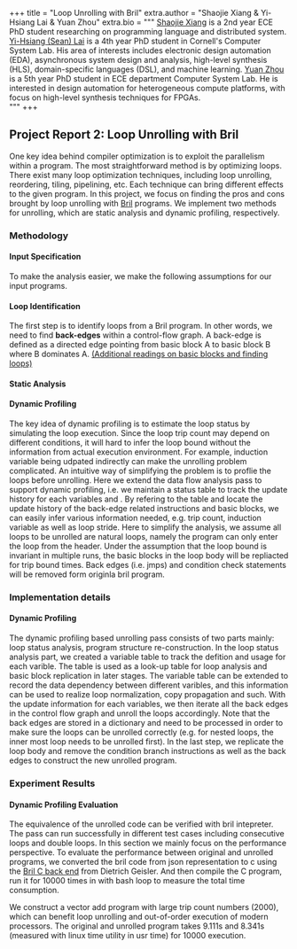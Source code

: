 +++
title = "Loop Unrolling with Bril"
extra.author = "Shaojie Xiang & Yi-Hsiang Lai & Yuan Zhou"
extra.bio = """
  [Shaojie Xiang](https://github.com/Hecmay) is a 2nd year ECE PhD student researching on programming language and distributed system. 
  [Yi-Hsiang (Sean) Lai](https://github.com/seanlatias) is a 4th year PhD student in Cornell's Computer System Lab. His area of interests includes electronic design automation (EDA), asynchronous system design and analysis, high-level synthesis (HLS), domain-specific languages (DSL), and machine learning. 
  [Yuan Zhou](https://github.com/zhouyuan1119) is a 5th year PhD student in ECE department Computer System Lab. He is interested in design automation for heterogeneous compute platforms, with focus on high-level synthesis techniques for FPGAs.  
"""
+++

## Project Report 2: Loop Unrolling with Bril

One key idea behind compiler optimization is to exploit the parallelism within a program. The most straightforward method is by optimizing loops. There exist many loop optimization techniques, including loop unrolling, reordering, tiling, pipelining, etc. Each technique can bring different effects to the given program. In this project, we focus on finding the pros and cons brought by loop unrolling with [Bril](https://github.com/sampsyo/bril) programs. We implement two methods for unrolling, which are static analysis and dynamic profiling, respectively.

### Methodology 

#### Input Specification

To make the analysis easier, we make the following assumptions for our input programs.

#### Loop Identification

The first step is to identify loops from a Bril program. In other words, we need to find **back-edges** within a control-flow graph. A back-edge is defined as a directed edge pointing from basic block A to basic block B where B dominates A. [(Additional readings on basic blocks and finding loops)](https://www.csl.cornell.edu/courses/ece5775/pdf/lecture06.pdf)

#### Static Analysis

#### Dynamic Profiling

The key idea of dynamic profiling is to estimate the loop status by simulating the loop execution. Since the loop trip count may depend on different conditions, it will hard to infer the loop bound without the information from actual execution environment. For example, induction variable being udpated indirectly can make the unrolling problem complicated. An intuitive way of simplifying the problem is to proflie the loops before unrolling. Here we extend the data flow analysis pass to support dynamic profiling, i.e. we maintain a status table to track the update history for each variables and . By refering to the table and locate the update history of the back-edge related instructions and basic blocks, we can easily infer various information needed, e.g. trip count, induction variable as well as loop stride. Here to simplify the analysis, we assume all loops to be unrolled are natural loops, namely the program can only enter the loop from the header. Under the assumption that the loop bound is invariant in multiple runs, the basic blocks in the loop body will be repliacted for trip bound times. Back edges (i.e. jmps) and condition check statements will be removed form originla bril program.

### Implementation details

#### Dynamic Profiling 

The dynamic profiling based unrolling pass consists of two parts mainly: loop status analysis, program structure re-construction. In the loop status analysis part, we created a variable table to track the defition and usage for each varible. The table is used as a look-up table for loop analysis and basic block replication in later stages. The variable table can be extended to record the data dependency between different varibles, and this information can be used to realize loop normalization, copy propagation and such. With the update information for each variables, we then iterate all the back edges in the control flow graph and unroll the loops accordingly. Note that the back edges are stored in a dictionary and need to be processed in order to make sure the loops can be unrolled correctly (e.g. for nested loops, the inner most loop needs to be unrolled first). In the last step, we replicate the loop body and remove the condition branch instructions as well as the back edges to construct the new unrolled program.

### Experiment Results

#### Dynamic Profiling Evaluation
The equivalence of the unrolled code can be verified with bril intepreter. The pass can run successfully in different test cases including consecutive loops and double loops. In this section we mainly focus on the performance perspective. To evaluate the performance between original and unrolled programs, we converted the bril code from json representation to c using the [Bril C back end](https://github.com/Checkmate50/bril) from Dietrich Geisler. And then compile the C program, run it for 10000 times in with bash loop to measure the total time consumption. 

We construct a vector add program with large trip count numbers (2000), which can benefit loop unrolling and out-of-order execution of modern processors. The original and unrolled program takes 9.111s and 8.341s (measured with linux time utility in usr time) for 10000 execution.
